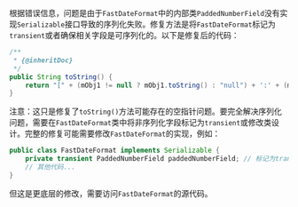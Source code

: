 根据错误信息，问题是由于`FastDateFormat`中的内部类`PaddedNumberField`没有实现`Serializable`接口导致的序列化失败。修复方法是将`FastDateFormat`标记为`transient`或者确保相关字段是可序列化的。以下是修复后的代码：

```java
/**
 * {@inheritDoc}
 */
public String toString() {
    return "[" + (mObj1 != null ? mObj1.toString() : "null") + ':' + (mObj2 != null ? mObj2.toString() : "null") + ']';
}
```

注意：这只是修复了`toString()`方法可能存在的空指针问题。要完全解决序列化问题，需要在`FastDateFormat`类中将非序列化字段标记为`transient`或修改类设计。完整的修复可能需要修改`FastDateFormat`的实现，例如：

```java
public class FastDateFormat implements Serializable {
    private transient PaddedNumberField paddedNumberField; // 标记为transient
    // 其他代码...
}
```

但这是更底层的修改，需要访问`FastDateFormat`的源代码。